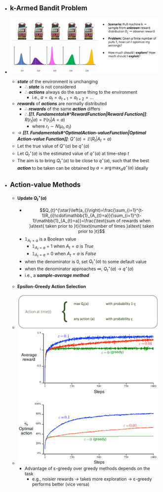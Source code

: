 - ## k-Armed Bandit Problem
- ![k-Armed Bandit Problem Figure](./images/k-armed_Bandit_Problem.webp)
	- ***state*** of the environment is unchanging 
		- ∴ ***state*** is not considered
		- ∴ ***actions*** always do the same thing to the environment
			- i.e., $a=a_{t}=a_{t+1}=a_{t+2}=\ldots$
	- ***rewards*** of ***actions*** are normally distributed
		- ∴ ***rewards*** of the same ***action*** differs
		- ∴ ***[[1. Fundamentals#^RewardFunction|Reward Function]]***: $R\left(r_{t}\left|a\right.\right)=\mathbb{P}\left(r_{t}\left|A=a\right.\right)$
			- where $r_{t}\sim N\left(\mu_{t},\sigma_{t}\right)$
	- → ***[[1. Fundamentals#^OptimalAction-valueFunction|Optimal Action-value Function]]***: $Q^{\star}\left(a_{}\right)=𝔼\left(R_{t}\left|A_{t}=a\right.\right)$
	- Let the true value of $Q^{\star}\left(a_{}\right)$ be $q^{\star}\left(a_{}\right)$
	- Let $Q^{\star}_{t}\left(a_{}\right)$ is the estimated value of $q^{\star}\left(a_{}\right)$ at time-step $t$
	- The aim is to bring $Q^{\star}_{t}\left(a_{}\right)$ to be close to $q^{\star}\left(a_{}\right)$, such that the best ***action*** to be taken can be obtained by $a_{}=\arg\max_{a}q^{\star}\left(a_{}\right)$ ideally

- ## Action-value Methods
	- #### Update $Q^{\star}_{t}\left(a_{}\right)$
		- $$Q_{t}^{\star}\left(a_{}\right)=\frac{\sum_{i=1}^{t-1}R_{i}\cdot\mathbb{1}_{A_{t}=a}}{\sum_{i=1}^{t-1}\mathbb{1}_{A_{t}=a}}=\frac{\text{sum of rewards when }a\text{ taken prior to }t}{\text{number of times }a\text{ taken prior to }t}$$
		- $\mathbb{1}_{A_{t}=a}$ is a Boolean value
			- $\mathbb{1}_{A_{t}=a}$ = 1 when $A_{t}=a$ is *True*
			- $\mathbb{1}_{A_{t}=a}$ = 0 when $A_{t}=a$ is *False*
		- when the denominator is 0, set $Q_{t}^{\star}\left(a_{}\right)$ to some default value
		- when the denominator approaches ∞, $Q_{t}^{\star}\left(a_{}\right)$ → $q^{\star}\left(a_{}\right)$
		- i.e., a ***sample-average method***
	- #### Epsilon-Greedy Action Selection
	- ![Epsilon-Greedy Action Selection Figure](./images/Epsilon-Greedy_Action_Selection.png)
	- ![Epsilon-Greedy Action Selection Sample](./images/Epsilon-Greedy_Action_Selection_Sample.png)
		- Advantage of ε-greedy over greedy methods depends on the task
			- e.g., noisier rewards → takes more exploration → ε-greedy performs better  (vice versa)